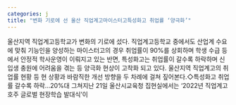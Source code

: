 ```yaml
---
categories: j
title: "변화 기로에 선 울산 직업계고마이스터고특성화고 취업률 ‘양극화’"
---
```

울산지역 직업계고등학교가 변화의 기로에 섰다. 직업계고등학교 중에서도 산업계 수요에 맞춰 기능인을 양성하는 마이스터고의 경우 취업률이 90%를 상회하며 학생 수급 등에서 안정적 학사운영이 이뤄지고 있는 반면, 특성화고는 취업률이 갈수록 하락하며 신입생 충원에 어려움을 겪는 등 양극화 현상이 고착화 되고 있다. 울산지역 직업계고의 취업률 현황 등 현 상황과 바람직한 개선 방향을 두 차례에 걸쳐 짚어본다.◇특성화고 취업률 갈수록 하락…20%대 그쳐지난 21일 울산시교육청 집현실에서는 ‘2022년 직업계고 호주 글로벌 현장학습 발대식’이